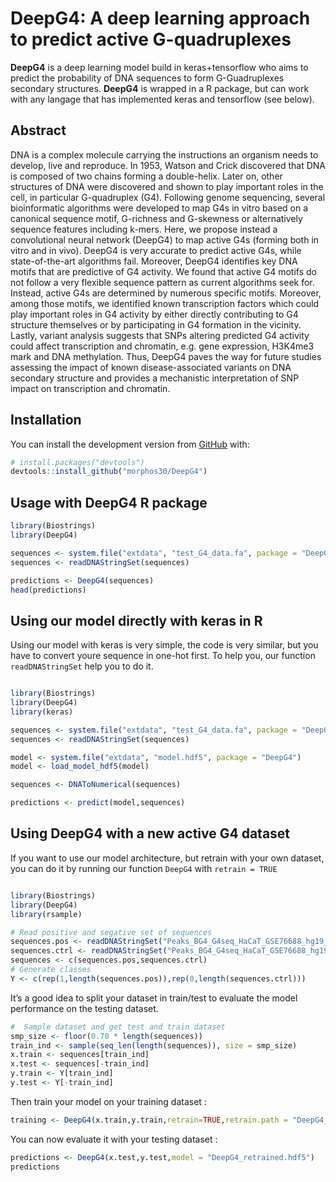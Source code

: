 
<!-- README.md is generated from README.Rmd. Please edit that file -->

# **DeepG4**: A deep learning approach to predict active G-quadruplexes

<!-- badges: start -->

<!-- badges: end -->

**DeepG4** is a deep learning model build in keras+tensorflow who aims
to predict the probability of DNA sequences to form G-Guadruplexes
secondary structures. **DeepG4** is wrapped in a R package, but can work
with any langage that has implemented keras and tensorflow (see below).

## Abstract

DNA is a complex molecule carrying the instructions an organism needs to
develop, live and reproduce. In 1953, Watson and Crick discovered that
DNA is composed of two chains forming a double-helix. Later on, other
structures of DNA were discovered and shown to play important roles in
the cell, in particular G-quadruplex (G4). Following genome sequencing,
several bioinformatic algorithms were developed to map G4s in vitro
based on a canonical sequence motif, G-richness and G-skewness or
alternatively sequence features including k-mers. Here, we propose
instead a convolutional neural network (DeepG4) to map active G4s
(forming both in vitro and in vivo). DeepG4 is very accurate to predict
active G4s, while state-of-the-art algorithms fail. Moreover, DeepG4
identifies key DNA motifs that are predictive of G4 activity. We found
that active G4 motifs do not follow a very flexible sequence pattern as
current algorithms seek for. Instead, active G4s are determined by
numerous specific motifs. Moreover, among those motifs, we identified
known transcription factors which could play important roles in G4
activity by either directly contributing to G4 structure themselves or
by participating in G4 formation in the vicinity. Lastly, variant
analysis suggests that SNPs altering predicted G4 activity could affect
transcription and chromatin, e.g. gene expression, H3K4me3 mark and DNA
methylation. Thus, DeepG4 paves the way for future studies assessing the
impact of known disease-associated variants on DNA secondary structure
and provides a mechanistic interpretation of SNP impact on transcription
and chromatin.

## Installation

You can install the development version from
[GitHub](https://github.com/) with:

``` r
# install.packages("devtools")
devtools::install_github("morphos30/DeepG4")
```

## Usage with DeepG4 R package

``` r
library(Biostrings)
library(DeepG4)

sequences <- system.file("extdata", "test_G4_data.fa", package = "DeepG4")
sequences <- readDNAStringSet(sequences)

predictions <- DeepG4(sequences)
head(predictions)
```

## Using our model directly with keras in R

Using our model with keras is very simple, the code is very similar, but
you have to convert youre sequence in one-hot first. To help you, our
function `readDNAStringSet` help you to do it.

``` r

library(Biostrings)
library(DeepG4)
library(keras)

sequences <- system.file("extdata", "test_G4_data.fa", package = "DeepG4")
sequences <- readDNAStringSet(sequences)

model <- system.file("extdata", "model.hdf5", package = "DeepG4")
model <- load_model_hdf5(model)

sequences <- DNAToNumerical(sequences)

predictions <- predict(model,sequences)
```

## Using DeepG4 with a new active G4 dataset

If you want to use our model architecture, but retrain with your own
dataset, you can do it by running our function `DeepG4` with `retrain =
TRUE`

``` r

library(Biostrings)
library(DeepG4)
library(rsample)

# Read positive and segative set of sequences 
sequences.pos <- readDNAStringSet("Peaks_BG4_G4seq_HaCaT_GSE76688_hg19_201b.Fa")
sequences.ctrl <- readDNAStringSet("Peaks_BG4_G4seq_HaCaT_GSE76688_hg19_201b_Ctrl_gkmSVM.Fa")
sequences <- c(sequences.pos,sequences.ctrl)
# Generate classes
Y <- c(rep(1,length(sequences.pos)),rep(0,length(sequences.ctrl)))
```

It’s a good idea to split your dataset in train/test to evaluate the
model performance on the testing dataset.

``` r
#  Sample dataset and get test and train dataset
smp_size <- floor(0.70 * length(sequences))
train_ind <- sample(seq_len(length(sequences)), size = smp_size)
x.train <- sequences[train_ind]
x.test <- sequences[-train_ind]
y.train <- Y[train_ind]
y.test <- Y[-train_ind]
```

Then train your model on your training dataset
:

``` r
training <- DeepG4(x.train,y.train,retrain=TRUE,retrain.path = "DeepG4_retrained.hdf5")
```

You can now evaluate it with your testing dataset :

``` r
predictions <- DeepG4(x.test,y.test,model = "DeepG4_retrained.hdf5")
predictions
```

